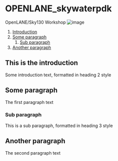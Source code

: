 # OPENLANE_skywaterpdk
OpenLANE/Sky130 Workshop
![image](https://user-images.githubusercontent.com/64938643/113953548-b27a9a00-9835-11eb-9158-13c1de1d2ec1.png)

1. [Introduction](#introduction)
2. [Some paragraph](#paragraph1)
    1. [Sub paragraph](#subparagraph1)
3. [Another paragraph](#paragraph2)

## This is the introduction <a name="introduction"></a>
Some introduction text, formatted in heading 2 style

## Some paragraph <a name="paragraph1"></a>
The first paragraph text

### Sub paragraph <a name="subparagraph1"></a>
This is a sub paragraph, formatted in heading 3 style

## Another paragraph <a name="paragraph2"></a>
The second paragraph text
